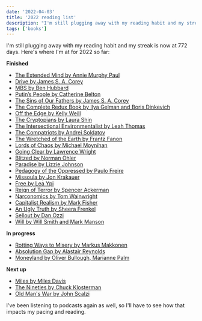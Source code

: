 ```yaml
---
date: '2022-04-03'
title: '2022 reading list'
description: "I'm still plugging away with my reading habit and my streak is now at 772 days."
tags: ['books']
---
```


I'm still plugging away with my reading habit and my streak is now at 772 days.<!-- excerpt --> Here's where I'm at for 2022 so far:

**Finished**

- [The Extended Mind by Annie Murphy Paul](https://oku.club/book/the-extended-mind-by-annie-murphy-paul-Mzlrf)
- [Drive by James S. A. Corey](https://oku.club/book/drive-by-james-s-a-corey-DXapB)
- [MBS by Ben Hubbard](https://oku.club/book/mbs-by-ben-hubbard-HTrlr)
- [Putin’s People by Catherine Belton](https://oku.club/book/putins-people-by-catherine-belton-cHBSw)
- [The Sins of Our Fathers by James S. A. Corey](https://oku.club/book/the-sins-of-our-fathers-by-james-s-a-corey-HKXjt)
- [The Complete Redux Book by Ilya Gelman and Boris Dinkevich](https://leanpub.com/redux-book)
- [Off the Edge by Kelly Weill](https://oku.club/book/off-the-edge-by-kelly-weill-SKujn)
- [The Cryptopians by Laura Shin](https://oku.club/book/the-cryptopians-by-laura-shin-S43ey)
- [The Intersectional Environmentalist by Leah Thomas](https://oku.club/book/the-intersectional-environmentalist-by-leah-thomas-3o8nH)
- [The Compatriots by Andrei Soldatov](https://oku.club/book/the-compatriots-by-andrei-soldatov-UMhCz)
- [The Wretched of the Earth by Frantz Fanon](https://oku.club/book/the-wretched-of-the-earth-by-frantz-fanon-8On3n)
- [Lords of Chaos by Michael Moynihan](https://oku.club/book/lords-of-chaos-by-michael-moynihan-TQeVA)
- [Going Clear by Lawrence Wright](https://oku.club/book/going-clear-by-lawrence-wright-ChtJe)
- [Blitzed by Norman Ohler](https://oku.club/book/blitzed-by-norman-ohler-CZnyf)
- [Paradise by Lizzie Johnson](https://oku.club/book/paradise-by-lizzie-johnson-BHfRA)
- [Pedagogy of the Oppressed by Paulo Freire](https://oku.club/book/pedagogy-of-the-oppressed-by-paulo-freire-nGgoW)
- [Missoula by Jon Krakauer](https://oku.club/book/missoula-by-jon-krakauer-ggUIz)
- [Free by Lea Ypi](https://oku.club/book/free-by-lea-ypi-k3V1u)
- [Reign of Terror by Spencer Ackerman](https://oku.club/book/reign-of-terror-by-spencer-ackerman-vNJMb)
- [Narconomics by Tom Wainwright](https://oku.club/book/narconomics-by-tom-wainwright-qRrxi)
- [Capitalist Realism by Mark Fisher](https://oku.club/book/capitalist-realism-by-mark-fisher-Lq4Gm)
- [An Ugly Truth by Sheera Frenkel](https://oku.club/book/an-ugly-truth-by-sheera-frenkel-RxLoN)
- [Sellout by Dan Ozzi](https://oku.club/book/sellout-by-dan-ozzi-wXvCV)
- [Will by Will Smith and Mark Manson](https://oku.club/book/will-by-will-manson-smith-mark-YfBE1)

**In progress**

- [Rotting Ways to Misery by Markus Makkonen](https://oku.club/book/rotting-ways-to-misery-by-markus-makkonen-MPt17)
- [Absolution Gap by Alastair Reynolds](https://oku.club/book/absolution-gap-by-alastair-reynolds-RHAFH)
- [Moneyland by Oliver Bullough, Marianne Palm](https://oku.club/book/moneyland-by-oliver-bullough-s9wvO)

**Next up**

- [Miles by Miles Davis](https://oku.club/book/miles-by-miles-davis-UG9m7)
- [The Nineties by Chuck Klosterman](https://oku.club/book/the-nineties-by-chuck-klosterman-QNgHC)
- [Old Man's War by John Scalzi](https://oku.club/book/old-mans-war-by-john-scalzi-H7UHv)

I've been listening to podcasts again as well, so I'll have to see how that impacts my pacing and reading.

